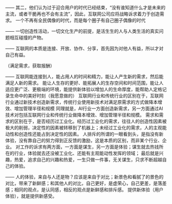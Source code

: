 ——
其二，他们认为过于迎合用户的时代已经结束，“没有谁知道什么才是未来的主流，或者干脆再也不会有主流”，因此，互联网公司应将战略诉求着力于创造需求。
一个不再有全民偶像的时代，而是每个圈子有自己圈子偶像的时代

——
一切创造性活动，一切文化生产的前提，是活生生的人与人类生活的真实问题相互碰撞的产物。

——
互联网的本质是连接、开放、协作、分享，首先因为对他人有益，所以才对自己有益。

（满足需求，获取报酬）

——
互联网能连接到人，能占用人的时间和精力，能让人产生新的需求，然后能满足人新的需求。
能让人生存的更好、能拓展人的生存空间和时间范围，能让人适应更广泛、更极端的环境，能提供新体验以增加人的生命厚度，能帮助人定格记录生命中的美好时刻（我愿意做的）
互联网行业和传统行业的区别在于，互联网行业通过新技术创造新需求，传统行业使用新技术对满足原需求的方式做降本增效、增加管理半径和规模
同理就是，AI行业一方面创造新需求，另一方面通过AI技术对包括互联网行业和传统行业做降本增效、增加管理半径和规模。
需求和需求的区别在于，是否经历过工业化。经历过工业化的需求，往往人的创造性因素被极大的削弱，决定性的因素被转移到了机器上；未经过工业化的需求，人的主观能动性和创造性还能占到决定性的因素。
人排斥的所谓的一眼看到头，是指没有新体验，没有靠自己的努力得到正反馈的激励，这是本质的区别，而非某个行业、企业。
对工作的诉求有两方面，一方面是谋生，另一方面是体验；谋生就去热钱所在的行业，体验就去还没被工业化、还能有主观能动性发挥的领域；
最后就是兴趣，热爱，追求自己的兴趣和热爱，一生只做一件事，无关谋生，只求不断超越自己的体验。

——
人的体验，来自与人还是物？应该是来自于对比；新景色和看腻了的景色的对比，带来了新鲜感；和其他人的对比，自己更好，是虚荣心，自己更差，是落差感；相同的观点，是认同感，相反的观点是新鲜感和排斥感。
提供新体验（用户体验），就是提供新感受。
